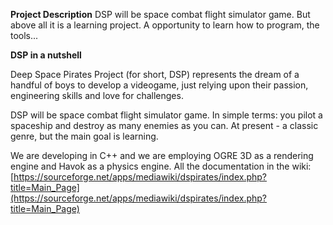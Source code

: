 **Project Description**
DSP will be space combat flight simulator game. 
But above all it is a learning project. A opportunity to learn how to program, the tools...

**DSP in a nutshell**

Deep Space Pirates Project (for short, DSP) represents the dream of a handful of boys to develop a videogame, just relying upon their passion, engineering skills and love for challenges.

DSP will be space combat flight simulator game. In simple terms: you pilot a spaceship and destroy as many enemies as you can. At present - a classic genre, but the main goal is learning.

We are developing in C++ and we are employing OGRE 3D as a rendering engine and Havok as a physics engine. All the documentation in the wiki:  [https://sourceforge.net/apps/mediawiki/dspirates/index.php?title=Main_Page](https://sourceforge.net/apps/mediawiki/dspirates/index.php?title=Main_Page)

